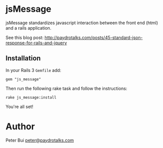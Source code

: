 jsMessage
=========

jsMessage standardizes javascript interaction between the front end (html) and a rails application.

See this blog post: http://paydrotalks.com/posts/45-standard-json-response-for-rails-and-jquery

Installation
------------

In your Rails 3 <code>Gemfile</code> add:

    gem "js_message"

Then run the following rake task and follow the instructions:

    rake js_message:install

You're all set!

Author
======

Peter Bui
peter@paydrotalks.com

